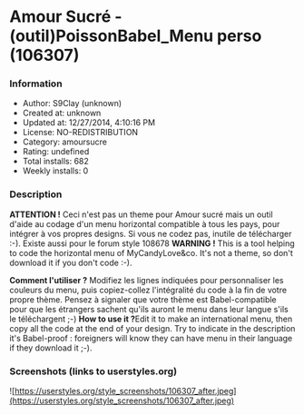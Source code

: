 # Amour Sucré - (outil)PoissonBabel_Menu perso (106307)

### Information
- Author: S9Clay (unknown)
- Created at: unknown
- Updated at: 12/27/2014, 4:10:16 PM
- License: NO-REDISTRIBUTION
- Category: amoursucre
- Rating: undefined
- Total installs: 682
- Weekly installs: 0


### Description
<b>ATTENTION !</b> Ceci n'est pas un theme pour Amour sucré mais un outil d'aide au codage d'un menu horizontal compatible à tous les pays, pour intégrer à vos propres designs. Si vous ne codez pas, inutile de télécharger :-). Existe aussi pour le forum style 108678
<b>WARNING !</b> This is a tool helping to code the horizontal menu of MyCandyLove&co. It's not a theme, so don't download it if you don't code :-).

<b>Comment l'utiliser ?</b> Modifiez les lignes indiquées pour personnaliser les couleurs du menu, puis copiez-collez l'intégralité du code à la fin de votre propre thème. Pensez à signaler que votre thème est Babel-compatible pour que les étrangers sachent qu'ils auront le menu dans leur langue s'ils le téléchargent ;-)
<b>How to use it ?</b>Edit it to make an international menu, then copy all the code at the end of your design. Try to indicate in the description it's Babel-proof : foreigners will know they can have menu in their language if they download it ;-).


### Screenshots (links to userstyles.org)
![https://userstyles.org/style_screenshots/106307_after.jpeg](https://userstyles.org/style_screenshots/106307_after.jpeg)


